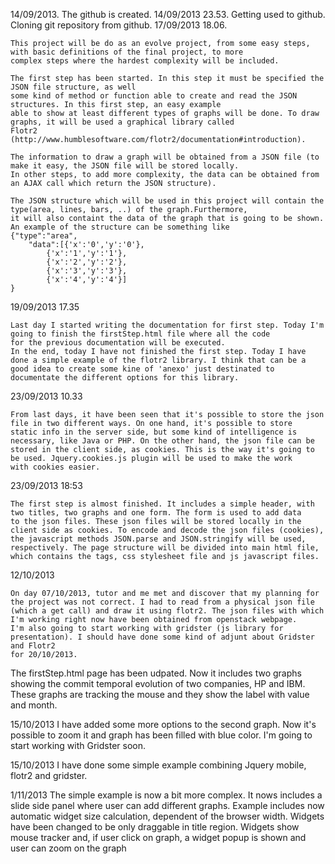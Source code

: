 14/09/2013.
	The github is created.
14/09/2013 23.53.
	Getting used to github. Cloning git repository from github.
17/09/2013 18.06.

    This project will be do as an evolve project, from some easy steps, with basic definitions of the final project, to more
    complex steps where the hardest complexity will be included. 

    The first step has been started. In this step it must be specified the JSON file structure, as well
    some kind of method or function able to create and read the JSON structures. In this first step, an easy example
    able to show at least different types of graphs will be done. To draw graphs, it will be used a graphical library called
    Flotr2 (http://www.humblesoftware.com/flotr2/documentation#introduction). 
    
    The information to draw a graph will be obtained from a JSON file (to make it easy, the JSON file will be stored locally.
    In other steps, to add more complexity, the data can be obtained from an AJAX call which return the JSON structure).

    The JSON structure which will be used in this project will contain the type(area, lines, bars, ..) of the graph.Furthermore,
    it will also containt the data of the graph that is going to be shown. An example of the structure can be something like
    {"type":"area",
        "data":[{'x':'0','y':'0'},
            {'x':'1','y':'1'},
            {'x':'2','y':'2'},
            {'x':'3','y':'3'},
            {'x':'4','y':'4'}]
    }
    
19/09/2013 17.35

    Last day I started writing the documentation for first step. Today I'm going to finish the firstStep.html file where all the code
    for the previous documentation will be executed.
    In the end, today I have not finished the first step. Today I have done a simple example of the flotr2 library. I think that can be a
    good idea to create some kine of 'anexo' just destinated to documentate the different options for this library.
    
23/09/2013 10.33

	From last days, it have been seen that it's possible to store the json file in two different ways. On one hand, it's possible to store
	static info in the server side, but some kind of intelligence is necessary, like Java or PHP. On the other hand, the json file can be
	stored in the client side, as cookies. This is the way it's going to be used. Jquery.cookies.js plugin will be used to make the work 
	with cookies easier.

23/09/2013 18:53

    The first step is almost finished. It includes a simple header, with two titles, two graphs and one form. The form is used to add data
    to the json files. These json files will be stored locally in the client side as cookies. To encode and decode the json files (cookies), 
    the javascript methods JSON.parse and JSON.stringify will be used, respectively. The page structure will be divided into main html file,
    which contains the tags, css stylesheet file and js javascript files.

12/10/2013

    On day 07/10/2013, tutor and me met and discover that my planning for the project was not correct. I had to read from a physical json file
    (which a get call) and draw it using flotr2. The json files with which I'm working right now have been obtained from openstack webpage.
    I'm also going to start working with gridster (js library for presentation). I should have done some kind of adjunt about Gridster and Flotr2 
    for 20/10/2013.
    
   The firstStep.html page has been udpated. Now it includes two graphs showing the commit temporal evolution of two companies, HP and IBM.
   These graphs are tracking the mouse and they show the label with value and month. 
   
15/10/2013
  I have added some more options to the second graph. Now it's possible to zoom it and graph has been filled with blue color.
  I'm going to start working with Gridster soon.
  
15/10/2013
  I have done some simple example combining Jquery mobile, flotr2 and gridster. 
  
1/11/2013
  The simple example is now a bit more complex. It nows includes a slide side panel where user can add different graphs. Example includes now
  automatic widget size calculation, dependent of the browser width. Widgets have been changed to be only draggable in title region. Widgets show
  mouse tracker and, if user click on graph, a widget popup is shown and user can zoom on the graph
  
